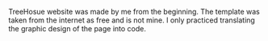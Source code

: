 TreeHosue website was made by me from the beginning. The template was taken from the internet as free and is not mine. I only practiced translating the graphic design of the page into code. 
